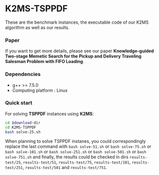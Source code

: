 # K2MS-TSPPDF
These are the benchmark instances, the executable code of our K2MS algorithm as well as our results.

### Paper
If you want to get more details, please see our paper **Knowledge-guided Two-stage Memetic Search for the Pickup and Delivery Traveling Salesman Problem with FIFO Loading**. 

### Dependencies

* g++ >= 7.5.0
* Computing platform : Linux

### Quick start

For solving **TSPPDF** instances using **K2MS**:

```bash
cd $download-dir
cd K2MS-TSPPDF
bash solve-25.sh 
```

When planning to solve TSPPDF instanes, you could correspondingly replace the last command with `bash solve-51.sh` or `bash solve-75.sh`  or `bash solve-101.sh`  or `bash solve-251.sh`  or `bash solve-501.sh` or `bash solve-751.sh` and finally, the results could be checked in dirs `results-test/25`, `results-test/51`, `results-test/75`, `results-test/101`, `results-test/251`, `results-test/501` and `results-test/751`. 
